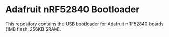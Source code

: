 # Adafruit nRF52840 Bootloader

This repository contains the USB bootloader for Adafruit nRF52840 boards (1MB flash, 256KB SRAM).
